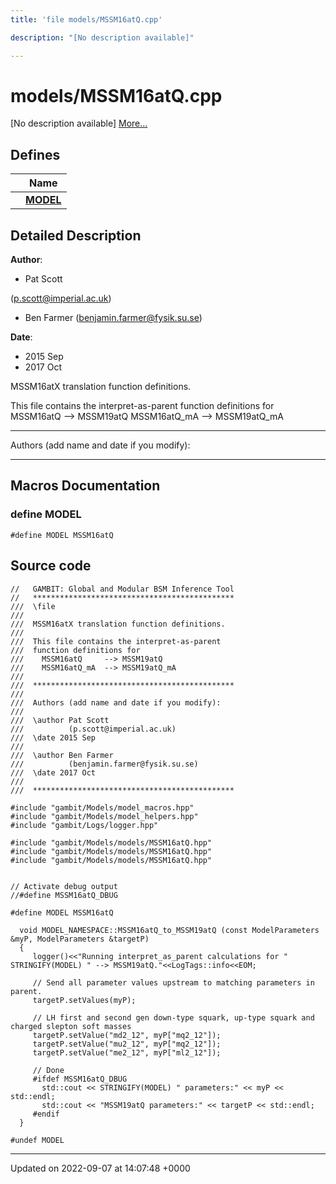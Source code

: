 ```yaml
---
title: 'file models/MSSM16atQ.cpp'

description: "[No description available]"

---
```


# models/MSSM16atQ.cpp

[No description available] [More...](#detailed-description)

## Defines

|                | Name           |
| -------------- | -------------- |
|  | **[MODEL](/documentation/code/files/mssm16atq_8cpp/#define-model)**  |

## Detailed Description


**Author**: 

  * Pat Scott 

 ([p.scott@imperial.ac.uk](mailto:p.scott@imperial.ac.uk)) 
  * Ben Farmer ([benjamin.farmer@fysik.su.se](mailto:benjamin.farmer@fysik.su.se)) 


**Date**: 

  * 2015 Sep
  * 2017 Oct


MSSM16atX translation function definitions.

This file contains the interpret-as-parent function definitions for MSSM16atQ --> MSSM19atQ MSSM16atQ_mA --> MSSM19atQ_mA



------------------

Authors (add name and date if you modify):



------------------




## Macros Documentation

### define MODEL

```
#define MODEL MSSM16atQ
```


## Source code

```
//   GAMBIT: Global and Modular BSM Inference Tool
//   *********************************************
///  \file
///
///  MSSM16atX translation function definitions. 
///
///  This file contains the interpret-as-parent
///  function definitions for
///    MSSM16atQ     --> MSSM19atQ
///    MSSM16atQ_mA  --> MSSM19atQ_mA
///
///  *********************************************
///
///  Authors (add name and date if you modify):
///   
///  \author Pat Scott  
///          (p.scott@imperial.ac.uk)
///  \date 2015 Sep
///
///  \author Ben Farmer
///          (benjamin.farmer@fysik.su.se)
///  \date 2017 Oct
///
///  *********************************************

#include "gambit/Models/model_macros.hpp"
#include "gambit/Models/model_helpers.hpp"
#include "gambit/Logs/logger.hpp"

#include "gambit/Models/models/MSSM16atQ.hpp"
#include "gambit/Models/models/MSSM16atQ.hpp"
#include "gambit/Models/models/MSSM16atQ.hpp"


// Activate debug output
//#define MSSM16atQ_DBUG

#define MODEL MSSM16atQ

  void MODEL_NAMESPACE::MSSM16atQ_to_MSSM19atQ (const ModelParameters &myP, ModelParameters &targetP)
  {
     logger()<<"Running interpret_as_parent calculations for " STRINGIFY(MODEL) " --> MSSM19atQ."<<LogTags::info<<EOM;

     // Send all parameter values upstream to matching parameters in parent.
     targetP.setValues(myP);

     // LH first and second gen down-type squark, up-type squark and charged slepton soft masses
     targetP.setValue("md2_12", myP["mq2_12"]);
     targetP.setValue("mu2_12", myP["mq2_12"]);
     targetP.setValue("me2_12", myP["ml2_12"]);
     
     // Done
     #ifdef MSSM16atQ_DBUG
       std::cout << STRINGIFY(MODEL) " parameters:" << myP << std::endl;
       std::cout << "MSSM19atQ parameters:" << targetP << std::endl;
     #endif
  }
  
#undef MODEL
```


-------------------------------

Updated on 2022-09-07 at 14:07:48 +0000
